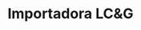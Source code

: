---
title: "Importadora LC&G"
url: /santo-domingo/importadora-lcundg-avenida-duarte/
shop: Kleidung
---